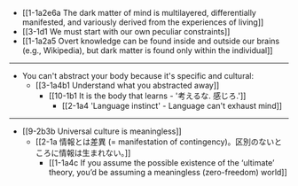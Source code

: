 - [[1-1a2e6a The dark matter of mind is multilayered, differentially manifested, and variously derived from the experiences of living]]
- [[3-1d1 We must start with our own peculiar constraints]]
- [[1-1a2a5 Overt knowledge can be found inside and outside our brains (e.g., Wikipedia), but dark matter is found only within the individual]]
---
- You can't abstract your body because it's specific and cultural:
  - [[3-1a4b1 Understand what you abstracted away]]
    - [[10-1b1 It is the body that learns - '考えるな. 感じろ.']]
      - [[2-1a4 'Language instinct' - Language can't exhaust mind]]
---
- [[9-2b3b Universal culture is meaningless]]
  - [[2-1a 情報とは差異 (= manifestation of contingency)。区別のないところに情報は生まれない。]]
    - [[1-1a4c If you assume the possible existence of the ‘ultimate’ theory, you’d be assuming a meaningless (zero-freedom) world]]

